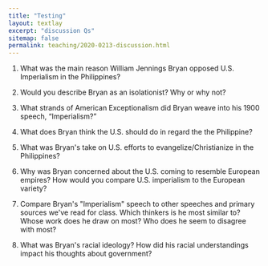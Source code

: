 ```yaml
---
title: "Testing"
layout: textlay
excerpt: "discussion Qs"
sitemap: false
permalink: teaching/2020-0213-discussion.html
---
```


1.	What was the main reason William Jennings Bryan opposed U.S. Imperialism in the Philippines?

2.	Would you describe Bryan as an isolationist? Why or why not?

3.	What strands of American Exceptionalism did Bryan weave into his 1900 speech, “Imperialism?”

4. What does Bryan think the U.S. should do in regard the the Philippine?

5. What was Bryan's take on U.S. efforts to evangelize/Christianize in the Philippines?

6. Why was Bryan concerned about the U.S. coming to resemble European empires? How would you compare U.S. imperialism to the European variety?

7. Compare Bryan's "Imperialism" speech to other speeches and primary sources we've read for class. Which thinkers is he most similar to? Whose work does he draw on most? Who does he seem to disagree with most?

8. What was Bryan's racial ideology? How did his racial understandings impact his thoughts about government?